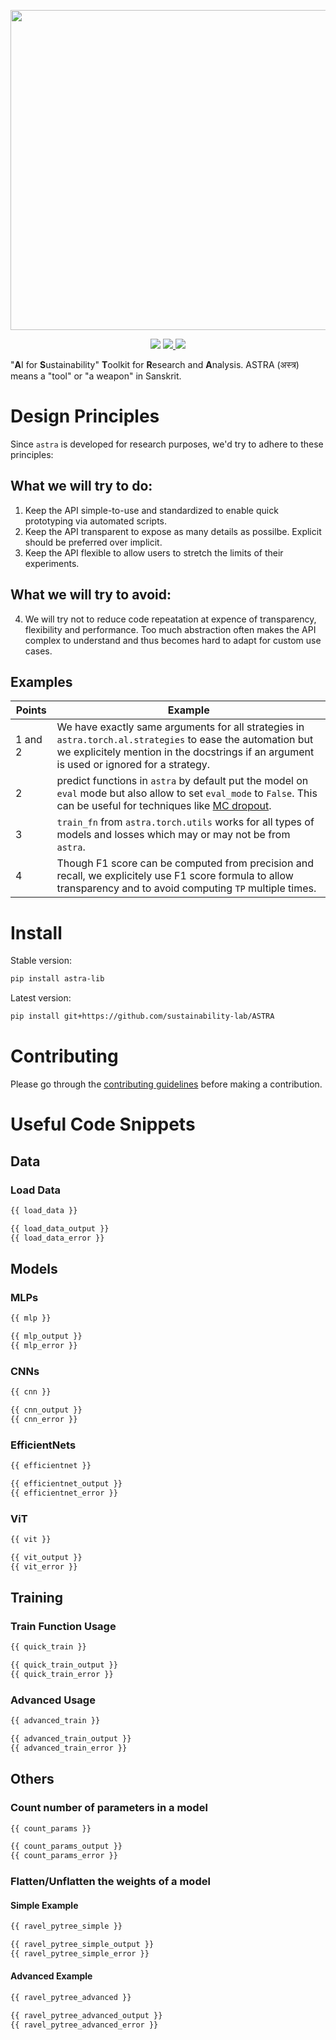 <p align="center">
<img src="https://github.com/sustainability-lab/ASTRA/assets/59758528/d6a8e7ed-5368-4574-801e-76b273b56091" width="512">
</p>

<p align="center">
          <img src="https://img.shields.io/badge/Python-3.9%2B-brightgreen">
          <a href="https://github.com/sustainability-lab/ASTRA/actions/workflows/CI.yml">
                    <img src="https://github.com/sustainability-lab/ASTRA/actions/workflows/CI.yml/badge.svg">
          </a>
          <a href="https://coveralls.io/github/sustainability-lab/ASTRA?branch=main">
                    <img src="https://coveralls.io/repos/github/sustainability-lab/ASTRA/badge.svg?branch=main">
          </a>
</p>

"**A**I for **S**ustainability" **T**oolkit for **R**esearch and **A**nalysis. ASTRA (अस्त्र) means a "tool" or "a weapon" in Sanskrit.

# Design Principles
Since `astra` is developed for research purposes, we'd try to adhere to these principles:

## What we will try to do:
1. Keep the API simple-to-use and standardized to enable quick prototyping via automated scripts.
2. Keep the API transparent to expose as many details as possilbe. Explicit should be preferred over implicit.
3. Keep the API flexible to allow users to stretch the limits of their experiments.

## What we will try to avoid:
4. We will try not to reduce code repeatation at expence of transparency, flexibility and performance. Too much abstraction often makes the API complex to understand and thus becomes hard to adapt for custom use cases.

## Examples
| Points | Example |
| --- | --- |
| 1 and 2 | We have exactly same arguments for all strategies in `astra.torch.al.strategies` to ease the automation but we explicitely mention in the docstrings if an argument is used or ignored for a strategy. |
| 2 | predict functions in `astra` by default put the model on `eval` mode but also allow to set `eval_mode` to `False`. This can be useful for techniques like [MC dropout](https://arxiv.org/abs/1506.02142).
| 3 | `train_fn` from `astra.torch.utils` works for all types of models and losses which may or may not be from `astra`.
| 4 | Though F1 score can be computed from precision and recall, we explicitely use F1 score formula to allow transparency and to avoid computing `TP` multiple times.

# Install

Stable version:
```bash
pip install astra-lib
```

Latest version:
```bash
pip install git+https://github.com/sustainability-lab/ASTRA
```


# Contributing
Please go through the [contributing guidelines](CONTRIBUTING.md) before making a contribution.


# Useful Code Snippets

## Data
### Load Data
```python
{{ load_data }}
```
````python
{{ load_data_output }}
{{ load_data_error }}
````

## Models
### MLPs
```python
{{ mlp }}
```
```python
{{ mlp_output }}
{{ mlp_error }}
```

### CNNs
```python
{{ cnn }}
```
```python
{{ cnn_output }}
{{ cnn_error }}
```

### EfficientNets
```python
{{ efficientnet }}
```
```python
{{ efficientnet_output }}
{{ efficientnet_error }}
```


### ViT
```python
{{ vit }}
```
```python
{{ vit_output }}
{{ vit_error }}
```


## Training
### Train Function Usage
```python
{{ quick_train }}
```
```python
{{ quick_train_output }}
{{ quick_train_error }}
```


### Advanced Usage
```python
{{ advanced_train }}
```
```python
{{ advanced_train_output }}
{{ advanced_train_error }}
```


## Others
### Count number of parameters in a model
```python
{{ count_params }}
```
```python
{{ count_params_output }}
{{ count_params_error }}
```

### Flatten/Unflatten the weights of a model

#### Simple Example
```python
{{ ravel_pytree_simple }}
```
```python
{{ ravel_pytree_simple_output }}
{{ ravel_pytree_simple_error }}
```

#### Advanced Example
```python
{{ ravel_pytree_advanced }}
```
```python
{{ ravel_pytree_advanced_output }}
{{ ravel_pytree_advanced_error }}
```